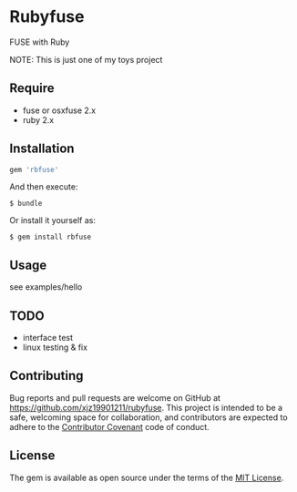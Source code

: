 # Rubyfuse

FUSE with Ruby

NOTE: This is just one of my toys project

## Require  

* fuse or osxfuse 2.x
* ruby 2.x

## Installation


```ruby
gem 'rbfuse'
```

And then execute:

    $ bundle

Or install it yourself as:

    $ gem install rbfuse

## Usage

see examples/hello

## TODO

* interface test
* linux testing & fix

## Contributing

Bug reports and pull requests are welcome on GitHub at https://github.com/xjz19901211/rubyfuse. This project is intended to be a safe, welcoming space for collaboration, and contributors are expected to adhere to the [Contributor Covenant](contributor-covenant.org) code of conduct.


## License

The gem is available as open source under the terms of the [MIT License](http://opensource.org/licenses/MIT).

